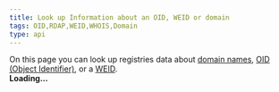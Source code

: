 ```yaml
---
title: Look up Information about an OID, WEID or domain
tags: OID,RDAP,WEID,WHOIS,Domain
type: api
---
```


On this page you can look up registries data about [domain names](https://domainundhomepagespeicher.de/domains-11), [OID (Object Identifier)](http://oid-info.com/faq.htm#1), or a [WEID](https://weid.info/spec.html).  
	<frdlweb-multi-lookup></frdlweb-multi-lookup>
	<strong frdl-if-js-remove="2000">Loading...</strong>  

